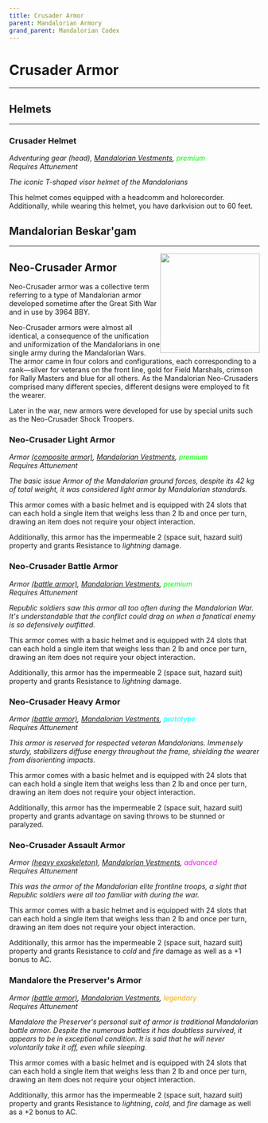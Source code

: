 ```yaml
---
title: Crusader Armor
parent: Mandalorian Armory
grand_parent: Mandalorian Codex
---
```


# Crusader Armor
---
## Helmets
---
### Crusader Helmet
*Adventuring gear (head), [Mandalorian Vestments](https://drakeryzer.github.io/DrakeSW5E/Mandalorian%20Codex/Mandalorian%20Equipment/Index.html#mandalorian-vestments), <font style="color:lime">premium</font> <br> Requires Attunement*

*The iconic T-shaped visor helmet of the Mandalorians*

This helmet comes equipped with a headcomm and holorecorder. Additionally, while wearing this helmet, you have darkvision out to 60 feet.

## Mandalorian Beskar'gam
---

<img src='https://www.gmbinder.com/images/R4nGvSp.png' style='float:right; width:200px;'>

## Neo-Crusader Armor

Neo-Crusader armor was a collective term referring to a type of Mandalorian armor developed sometime after the Great Sith War and in use by 3964 BBY.

Neo-Crusader armors were almost all identical, a consequence of the unification and uniformization of the Mandalorians in one single army during the Mandalorian Wars. The armor came in four colors and configurations, each corresponding to a rank—silver for veterans on the front line, gold for Field Marshals, crimson for Rally Masters and blue for all others. As the Mandalorian Neo-Crusaders comprised many different species, different designs were employed to fit the wearer.

Later in the war, new armors were developed for use by special units such as the Neo-Crusader Shock Troopers.

### Neo-Crusader Light Armor
*Armor [(composite armor)](https://sw5e.com/loot/armor/?search=Composite%20armor), [Mandalorian Vestments](https://drakeryzer.github.io/DrakeSW5E/Mandalorian%20Codex/Mandalorian%20Equipment/Index.html#mandalorian-vestments), <font style="color:lime">premium</font> <br> Requires Attunement*

*The basic issue Armor of the Mandalorian ground forces, despite its 42 kg of total weight, it was considered light armor by Mandalorian standards.*

This armor comes with a basic helmet and is equipped with 24 slots that can each hold a single item that weighs less than 2 lb and once per turn, drawing an item does not require your object interaction. 

Additionally, this armor has the impermeable 2 (space suit, hazard suit) property and grants Resistance to *lightning* damage.

### Neo-Crusader Battle Armor
*Armor [(battle armor)](https://sw5e.com/loot/armor/?search=Battle%20armor), [Mandalorian Vestments](https://drakeryzer.github.io/DrakeSW5E/Mandalorian%20Codex/Mandalorian%20Equipment/Index.html#mandalorian-vestments), <font style="color:lime">premium</font> <br> Requires Attunement*

*Republic soldiers saw this armor all too often during the Mandalorian War. It's understandable that the conflict could drag on when a fanatical enemy is so defensively outfitted.*

This armor comes with a basic helmet and is equipped with 24 slots that can each hold a single item that weighs less than 2 lb and once per turn, drawing an item does not require your object interaction. 

Additionally, this armor has the impermeable 2 (space suit, hazard suit) property and grants Resistance to *lightning* damage.

### Neo-Crusader Heavy Armor
*Armor [(battle armor)](https://sw5e.com/loot/armor/?search=Assault%20armor), [Mandalorian Vestments](https://drakeryzer.github.io/DrakeSW5E/Mandalorian%20Codex/Mandalorian%20Equipment/Index.html#mandalorian-vestments), <font style="color:cyan">prototype</font> <br> Requires Attunement*

*This armor is reserved for respected veteran Mandalorians. Immensely sturdy, stabilizers diffuse energy throughout the frame, shielding the wearer from disorienting impacts.*

This armor comes with a basic helmet and is equipped with 24 slots that can each hold a single item that weighs less than 2 lb and once per turn, drawing an item does not require your object interaction. 

Additionally, this armor has the impermeable 2 (space suit, hazard suit) property and grants advantage on saving throws to be stunned or paralyzed.

### Neo-Crusader Assault Armor
*Armor [(heavy exoskeleton)](https://sw5e.com/loot/armor/?search=Heavy%20exoskeleton), [Mandalorian Vestments](https://drakeryzer.github.io/DrakeSW5E/Mandalorian%20Codex/Mandalorian%20Equipment/Index.html#mandalorian-vestments), <font style="color:fuchsia">advanced</font> <br> Requires Attunement*

*This was the armor of the Mandalorian elite frontline troops, a sight that Republic soldiers were all too familiar with during the war.*

This armor comes with a basic helmet and is equipped with 24 slots that can each hold a single item that weighs less than 2 lb and once per turn, drawing an item does not require your object interaction. 

Additionally, this armor has the impermeable 2 (space suit, hazard suit) property and grants Resistance to *cold* and *fire* damage as well as a +1 bonus to AC.

### Mandalore the Preserver's Armor
*Armor [(battle armor)](https://sw5e.com/loot/armor/?search=Assault%20armor), [Mandalorian Vestments](https://drakeryzer.github.io/DrakeSW5E/Mandalorian%20Codex/Mandalorian%20Equipment/Index.html#mandalorian-vestments), <font style="color:orange">legendary</font> <br> Requires Attunement*

*Mandalore the Preserver's personal suit of armor is traditional Mandalorian battle armor. Despite the numerous battles it has doubtless survived, it appears to be in exceptional condition. It is said that he will never voluntarily take it off, even while sleeping.*

This armor comes with a basic helmet and is equipped with 24 slots that can each hold a single item that weighs less than 2 lb and once per turn, drawing an item does not require your object interaction. 

Additionally, this armor has the impermeable 2 (space suit, hazard suit) property and grants Resistance to *lightning*, *cold*, and *fire* damage as well as a +2 bonus to AC.
